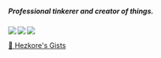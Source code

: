 ##### Professional tinkerer and creator of things.

<a href="https://github.com/anuraghazra/github-readme-stats">
  <img align="left" src="https://github-readme-stats.vercel.app/api?username=Hezkore&line_height=27&hide_title=true&hide_border=true&custom_title=GitHub%20Stats&vue-dark&show_icons=true&icon_color=4487cc&text_color=7bced4&bg_color=00000008" />
  <img align="left" src="https://github-readme-stats.vercel.app/api/wakatime?username=Hezkore&range=last_7_days&custom_title=Last%20Week&layout=compact&hide_border=true&theme=vue-dark&show_icons=true&icon_color=ffb600&title_color=7bced4&text_color=7bced4&bg_color=00000008" />
  <img align="center" src="https://github-readme-stats.vercel.app/api/top-langs/?username=Hezkore&langs_count=7&hide_border=true&custom_title=Repo%20Stats&exclude_repo=m2py,m2curses,m2libui&theme=vue-dark&show_icons=true&icon_color=ffb600&title_color=7bced4&text_color=7bced4&bg_color=00000008" />
</a>

[📜 Hezkore's Gists](https://gist.github.com/Hezkore)

<!--
- 🔭 I’m currently working on world domination
- 🌱 I’m currently learning to take over the world
- 👯 I’m looking to collaborate on pest, famine and destruction
- 🤔 I’m looking for help with my ego
- 💬 Ask me about my ego
- 📫 How to reach me: yell
- 😄 Pronouns: master
- ⚡ Fun fact: my ego
-->
